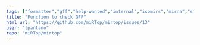 ```yaml
---
tags: ["formatter","gff","help-wanted","internal","isomirs","mirna","smallrna-seq"]
title: "Function to check GFF"
html_url: "https://github.com/miRTop/mirtop/issues/13"
user: "lpantano"
repo: "miRTop/mirtop"
---
```


